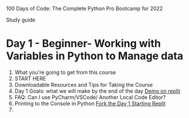 100 Days of Code: The Complete Python Pro Bootcamp for 2022

Study guide

# Day 1 - Beginner- Working with Variables in Python to Manage data
1. What you're going to get from this course
2. START HERE
3. Downloadable Resources and Tips for Taking the Course
4. Day 1 Goals: what we will make by the end of the day [Demo on replit](https://replit.com/@appbrewery/band-name-generator-end)
5. FAQ: Can I use PyCharm/VSCode/ Another Local Code Editor?
6. Printing to the Console in Python [Fork the Day 1 Starting Replit](https://replit.com/@appbrewery/day-1-printing-start)
7. 
